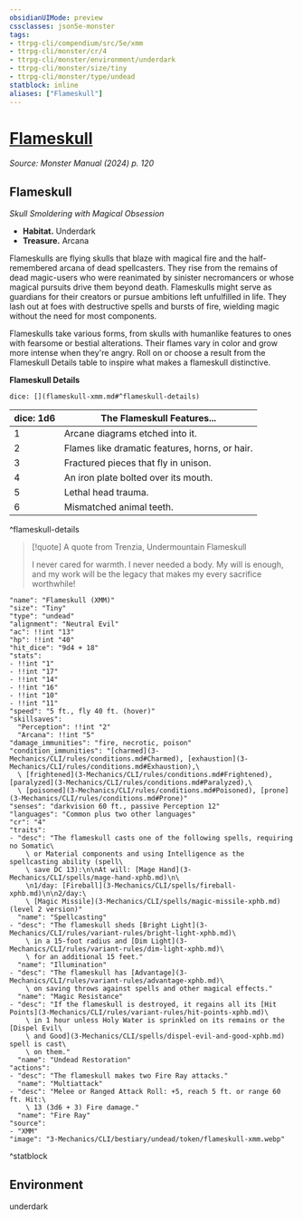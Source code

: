 ```yaml
---
obsidianUIMode: preview
cssclasses: json5e-monster
tags:
- ttrpg-cli/compendium/src/5e/xmm
- ttrpg-cli/monster/cr/4
- ttrpg-cli/monster/environment/underdark
- ttrpg-cli/monster/size/tiny
- ttrpg-cli/monster/type/undead
statblock: inline
aliases: ["Flameskull"]
---
```

# [Flameskull](3-Mechanics\CLI\bestiary\undead/flameskull-xmm.md)
*Source: Monster Manual (2024) p. 120*  

## Flameskull

*Skull Smoldering with Magical Obsession*

- **Habitat.** Underdark  
- **Treasure.** Arcana  

Flameskulls are flying skulls that blaze with magical fire and the half-remembered arcana of dead spellcasters. They rise from the remains of dead magic-users who were reanimated by sinister necromancers or whose magical pursuits drive them beyond death. Flameskulls might serve as guardians for their creators or pursue ambitions left unfulfilled in life. They lash out at foes with destructive spells and bursts of fire, wielding magic without the need for most components.

Flameskulls take various forms, from skulls with humanlike features to ones with fearsome or bestial alterations. Their flames vary in color and grow more intense when they're angry. Roll on or choose a result from the Flameskull Details table to inspire what makes a flameskull distinctive.

**Flameskull Details**

`dice: [](flameskull-xmm.md#^flameskull-details)`

| dice: 1d6 | The Flameskull Features... |
|-----------|----------------------------|
| 1 | Arcane diagrams etched into it. |
| 2 | Flames like dramatic features, horns, or hair. |
| 3 | Fractured pieces that fly in unison. |
| 4 | An iron plate bolted over its mouth. |
| 5 | Lethal head trauma. |
| 6 | Mismatched animal teeth. |
^flameskull-details

> [!quote] A quote from Trenzia, Undermountain Flameskull  
> 
> I never cared for warmth. I never needed a body. My will is enough, and my work will be the legacy that makes my every sacrifice worthwhile!


```statblock
"name": "Flameskull (XMM)"
"size": "Tiny"
"type": "undead"
"alignment": "Neutral Evil"
"ac": !!int "13"
"hp": !!int "40"
"hit_dice": "9d4 + 18"
"stats":
- !!int "1"
- !!int "17"
- !!int "14"
- !!int "16"
- !!int "10"
- !!int "11"
"speed": "5 ft., fly 40 ft. (hover)"
"skillsaves":
  "Perception": !!int "2"
  "Arcana": !!int "5"
"damage_immunities": "fire, necrotic, poison"
"condition_immunities": "[charmed](3-Mechanics/CLI/rules/conditions.md#Charmed), [exhaustion](3-Mechanics/CLI/rules/conditions.md#Exhaustion),\
  \ [frightened](3-Mechanics/CLI/rules/conditions.md#Frightened), [paralyzed](3-Mechanics/CLI/rules/conditions.md#Paralyzed),\
  \ [poisoned](3-Mechanics/CLI/rules/conditions.md#Poisoned), [prone](3-Mechanics/CLI/rules/conditions.md#Prone)"
"senses": "darkvision 60 ft., passive Perception 12"
"languages": "Common plus two other languages"
"cr": "4"
"traits":
- "desc": "The flameskull casts one of the following spells, requiring no Somatic\
    \ or Material components and using Intelligence as the spellcasting ability (spell\
    \ save DC 13):\n\nAt will: [Mage Hand](3-Mechanics/CLI/spells/mage-hand-xphb.md)\n\
    \n1/day: [Fireball](3-Mechanics/CLI/spells/fireball-xphb.md)\n\n2/day:\
    \ [Magic Missile](3-Mechanics/CLI/spells/magic-missile-xphb.md) (level 2 version)"
  "name": "Spellcasting"
- "desc": "The flameskull sheds [Bright Light](3-Mechanics/CLI/rules/variant-rules/bright-light-xphb.md)\
    \ in a 15-foot radius and [Dim Light](3-Mechanics/CLI/rules/variant-rules/dim-light-xphb.md)\
    \ for an additional 15 feet."
  "name": "Illumination"
- "desc": "The flameskull has [Advantage](3-Mechanics/CLI/rules/variant-rules/advantage-xphb.md)\
    \ on saving throws against spells and other magical effects."
  "name": "Magic Resistance"
- "desc": "If the flameskull is destroyed, it regains all its [Hit Points](3-Mechanics/CLI/rules/variant-rules/hit-points-xphb.md)\
    \ in 1 hour unless Holy Water is sprinkled on its remains or the [Dispel Evil\
    \ and Good](3-Mechanics/CLI/spells/dispel-evil-and-good-xphb.md) spell is cast\
    \ on them."
  "name": "Undead Restoration"
"actions":
- "desc": "The flameskull makes two Fire Ray attacks."
  "name": "Multiattack"
- "desc": "Melee or Ranged Attack Roll: +5, reach 5 ft. or range 60 ft. Hit:\
    \ 13 (3d6 + 3) Fire damage."
  "name": "Fire Ray"
"source":
- "XMM"
"image": "3-Mechanics/CLI/bestiary/undead/token/flameskull-xmm.webp"
```
^statblock

## Environment

underdark